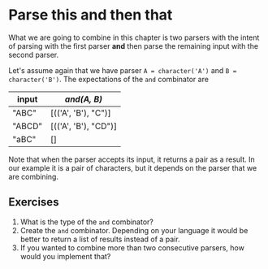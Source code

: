 # Parse this and then that
What we are going to combine in this chapter is two parsers with the intent of parsing with the first parser **and** then parse the remaining input with the second parser.

Let's assume again that we have parser `A = character('A')` and `B = character('B')`. The expectations of the `and` combinator are

| input  | *and(A, B)*          |
|--------|----------------------|
| "ABC"  | [(('A', 'B'), "C")]  |
| "ABCD" | [(('A', 'B'), "CD")] |
| "aBC"  | []                   |

Note that when the parser accepts its input, it returns a pair as a result. In our example it is a pair of characters, but it depends on the parser that we are combining.

## Exercises
1. What is the type of the `and` combinator?
2. Create the `and` combinator.  Depending on your language it would be better to return a list of results instead of a pair. 
3. If you wanted to combine more than two consecutive parsers, how would you implement that?

